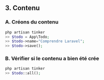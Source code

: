 ## 3. Contenu
### A. Créons du contenu

```php
php artisan tinker
>> $todo = App\Todo;
>> $todo->name="Comprendre Laravel";
>> $todo->save();
```

### B. Vérifier si le contenu a bien été crée

```php
php artisan tinker
>> $todo::all();
```


